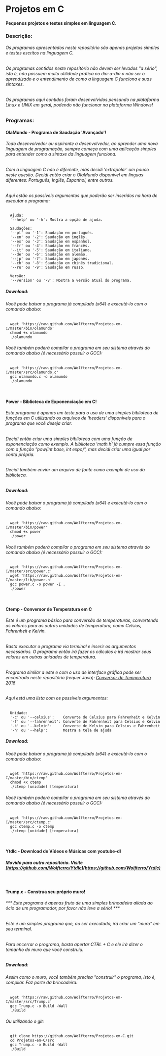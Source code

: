 # Projetos em C
#### Pequenos projetos e testes simples em linguagem C.

### Descrição:

###### Os programas apresentados neste repositório são apenas projetos simples e testes escritos na linguagem C.
###### Os programas contidos neste repositório não devem ser levados "a sério", isto é, não possuem muita utilidade prática no dia-a-dia a não ser o aprendizado e o entendimento de como a linguagem C funciona e suas sintaxes.
###### Os programas aqui contidos foram desenvolvidos pensando na plataforma Linux e UNIX em geral, podendo não funcionar na plataforma Windows!

### Programas:

#### OlaMundo - Programa de Saudação 'Avançado'!

###### Todo desenvolvedor ou aspirante a desenvolvedor, ao aprender uma nova linguagem de programação, sempre começa com uma aplicação simples para entender como a sintaxe da linguagem funciona.
###### Com a linguagem C não é diferente, mas decidi 'extrapolar' um pouco neste quesito. Decidi então criar o OlaMundo disponível em linguas diferentes: Português, Inglês, Espanhol, entre outros.

###### Aqui estão os possíveis argumentos que poderão ser inseridos na hora de executar o programa:

      Ajuda:
      '--help' ou '-h': Mostra a opção de ajuda.
      
      Saudações:
      '--pt' ou '-1': Saudação em português.
      '--en' ou '-2': Saudação em inglês.
      '--es' ou '-3': Saudação em espanhol.
      '--fr' ou '-4': Saudação em francês.
      '--it' ou '-5': Saudação em italiano.
      '--de' ou '-6': Saudação em alemão.
      '--jp' ou '-7': Saudação em japonês.
      '--ch' ou '-8': Saudação em chinês tradicional.
      '--ru' ou '-9': Saudação em russo.
      
      Versão:
      '--version' ou '-v': Mostra a versão atual do programa.

##### Download:

###### Você pode baixar o programa já compilado (x64) e executá-lo com o comando abaixo:

      wget 'https://raw.github.com/Wolfterro/Projetos-em-C/master/bin/olamundo'
      chmod +x olamundo
      ./olamundo

###### Você também poderá compilar o programa em seu sistema através do comando abaixo (é necessário possuir o GCC):

      wget 'https://raw.github.com/Wolfterro/Projetos-em-C/master/src/olamundo.c'
      gcc olamundo.c -o olamundo
      ./olamundo

<br />

#### Power - Biblioteca de Exponenciação em C!

###### Este programa é apenas um teste para o uso de uma simples biblioteca de funções em C utilizando os arquivos de 'headers' disponíveis para o programa que você deseja criar.
###### Decidi então criar uma simples biblioteca com uma função de exponenciação como exemplo. A biblioteca 'math.h' já cumpre essa função com a função "pow(int base, int expo)", mas decidi criar uma igual por conta própria.
###### Decidi também enviar um arquivo de fonte como exemplo de uso da biblioteca.

##### Download:

###### Você pode baixar o programa já compilado (x64) e executá-lo com o comando abaixo:

      wget 'https://raw.github.com/Wolfterro/Projetos-em-C/master/bin/power'
      chmod +x power
      ./power

###### Você também poderá compilar o programa em seu sistema através do comando abaixo (é necessário possuir o GCC):

      wget 'https://raw.github.com/Wolfterro/Projetos-em-C/master/src/power.c'
      wget 'https://raw.github.com/Wolfterro/Projetos-em-C/master/lib/power.h'
      gcc power.c -o power -I .
      ./power

<br />

#### Ctemp - Conversor de Temperatura em C

###### Este é um programa básico para conversão de temperaturas, convertendo os valores para as outras unidades de temperatura, como Celsius, Fahrenheit e Kelvin.
###### Basta executar o programa via terminal e inserir os argumentos necessários. O programa então irá fazer os cálculos e irá mostrar seus valores em outras unidades de temperatura.
###### Programa similar a este e com o uso de interface gráfica pode ser encontrado neste repositório (requer Java):  [Conversor de Temperatura 2016](https://github.com/Wolfterro/Conversor-de-Temperatura-2016)

###### Aqui está uma lista com os possíveis argumentos:
      
      Unidade:
      '-c' ou '--celsius':    Converte de Celsius para Fahrenheit e Kelvin
      '-f' ou '--fahrenheit': Converte de Fahrenheit para Celsius e Kelvin
      '-k' ou '--kelvin':     Converte de Kelvin para Celsius e Fahrenheit
      '-h' ou '--help':       Mostra a tela de ajuda

##### Download:

###### Você pode baixar o programa já compilado (x64) e executá-lo com o comando abaixo:

      wget 'https://raw.github.com/Wolfterro/Projetos-em-C/master/bin/ctemp'
      chmod +x ctemp
      ./ctemp [unidade] [temperatura]

###### Você também poderá compilar o programa em seu sistema através do comando abaixo (é necessário possuir o GCC):

      wget 'https://raw.github.com/Wolfterro/Projetos-em-C/master/src/ctemp.c'
      gcc ctemp.c -o ctemp
      ./ctemp [unidade] [temperatura]

<br />

#### Ytdlc - Download de Vídeos e Músicas com youtube-dl

##### Movido para outro repositório. Visite [https://github.com/Wolfterro/Ytdlc](https://github.com/Wolfterro/Ytdlc)

<br />

#### Trump.c - Construa seu próprio muro!

###### *** Este programa é apenas fruto de uma simples brincadeira aliada ao ócio de um programador, por favor não leve a sério! ***
###### Este é um simples programa que, ao ser executado, irá criar um "muro" em seu terminal.
###### Para encerrar o programa, basta apertar CTRL + C e ele irá dizer o tamanho do muro que você construiu.

##### Download:
###### Assim como o muro, você também precisa "construir" o programa, isto é, compilar. Faz parte da brincadeira:

      wget 'https://raw.github.com/Wolfterro/Projetos-em-C/master/src/Trump.c'
      gcc Trump.c -o Build -Wall
      ./Build

###### Ou utilizando o git:

      git clone https://github.com/Wolfterro/Projetos-em-C.git
      cd Projetos-em-C/src
      gcc Trump.c -o Build -Wall
      ./Build

<br />
